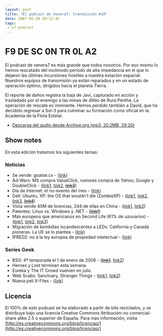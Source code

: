 ```yaml
---
layout: post
title: "El podcast de Venera7: transmisión #10"
date: 2007-05-20 20:12:42
tags:
 - v7-podcast
---
```


# F9 DE SC 0N TR 0L A2
El podcast de venera7 es más grande que todos nosotros. Por eso mismo lo hemos rescatado del incómodo período de alta impedancia en el que lo dejaron las últimas incursiones hostiles a nuestra estación espacial. Nuestros equipos de transmisión ya están reparados y en un estado de operación óptimo, dirigidos hacia el planeta Tierra.

El reporte de daños registra la baja de Javi, capturado en acción y trasladado por el enemigo a las minas de dilitio de Rura Penthe. La operación de rescate es inminente. Hemos perdido también a David, que ha decidido regresar a Sol-3 para culminar su formación como oficial en la Academia de la Flota Estelar.

- [Descarga del audio desde Archive.org (mp3, 20.2MB, 29:20)](https://archive.org/download/v7podcast/10%2009_F9_DE_SC_0N_TR_0L_A2.mp3)

## Show notes

En esta edición tratamos los siguientes temas:

### Noticias

- Se vende: goatse.cx - ([link](https://news.slashdot.org/story/07/04/22/0134257/goatsecx-is-for-sale))
- Ad-Wars: MS compra ValueClick, rumores compra de Yahoo; Google y DoubleClick - ([link1](http://news.bbc.co.uk/2/hi/business/6670227.stm), [link2](http://web.archive.org/web/20070602112602/http://www.venera7.com/tecnologia/compra-google-doubleclick-consecuencias), ~~[link3](http://web.archive.org/web/20070625093247/http://www.venera7.com/software/microsoft-quiere-comprar-yahoo)~~)
- Día de Internet: el no-evento del mes - ([link](https://es.wikipedia.org/wiki/D%C3%ADa_de_Internet))
- Dell: Ubuntu, XP: the OS that wouldn’t die (ZombieXP) - ([link1](http://web.archive.org/web/20070702154939/http://apcmag.com/5835/vendors_in_no_rush_to_ditch_xp_for_vista), [link2](http://web.archive.org/web/20070625144708/http://direct2dell.com/one2one/archive/2007/05/01/13147.aspx), [link3](https://web-beta.archive.org/web/20070428164653/http://news.yahoo.com/s/nf/20070420/tc_nf/51655), ~~[link4](http://web.archive.org/web/20070625093247/http://news.yahoo.com/s/nf/20070507/bs_nf/52072)~~)
- Vista vende 40M de licencias, 244 de ellas en China - ([link1](http://web.archive.org/web/20070705185944/http://news.com.com/Gates+40+million+Vista+copies+sold/2100-1016_3-6183890.html?), [link2](https://tech.slashdot.org/story/07/04/18/1512216/only-244-genuine-windows-vistas-sold-in-china))
- Patentes: Linux vs. Windows y .NET - (~~[link1](http://web.archive.org/web/20070529114828/http://news.yahoo.com/s/infoworld/20070421/tc_infoworld/87908)~~)
- Más europeos que americanos en Second Life (61% de uzooarios) - ([link1](http://web.archive.org/web/20070509070545/http://news.yahoo.com/s/nm/20070504/tc_nm/secondlife_residents_dc), [link2](http://web.archive.org/web/20080603195627/http://abcnews.go.com/TheLaw/story?id=3159871), [link3](http://elpais.com/elpais/2007/05/13/actualidad/1179044223_850215.html))
- Migración de bombillas incandescentes a LEDs: California y Canadá pioneras. La UE se lo plantea - ([link](http://web.archive.org/web/20070513032209/http://news.yahoo.com/s/ap/20070510/ap_on_hi_te/led_lighting))
- IPRED2: no a la ley europea de propiedad intelectual - ([link](http://web.archive.org/web/20070629230620/http://www.copycrime.eu/))

### Series Geek

- BSG: 4ª temporada el 1 de enero de 2008 - (~~[link1](http://web.archive.org/web/20070625093247/http://www.venera7.com/entretenimiento/vuelve-battlestar-galactica)~~, [link2](http://web.archive.org/web/20070515033234/http://www.patriotresource.com/bg/insights/spoilers/season4.html))
- Heroes y Lost terminan esta semana.
- Eureka y The IT Crowd vuelven en julio.
- Web Scabs: Sanctuary, Stranger Things - ([link1](http://sanctuary.wikia.com/wiki/Webisode_Guide), [link2](http://strangerthings.tv/episodes))
- Nueva peli X-Files - ([link](http://www.sliceofscifi.com/2007/04/23/x-files-film-sequel-in-the-works/))

## Licencia
El 100% de este podcast se ha elaborado a partir de bits reciclados, y se distribuye bajo una licencia Creative Commons Atribución-no comercial-share alike 2.5 o superior de España. Para más información, visita [http://es.creativecommons.org/blog/licencias/](http://es.creativecommons.org/blog/licencias/)

